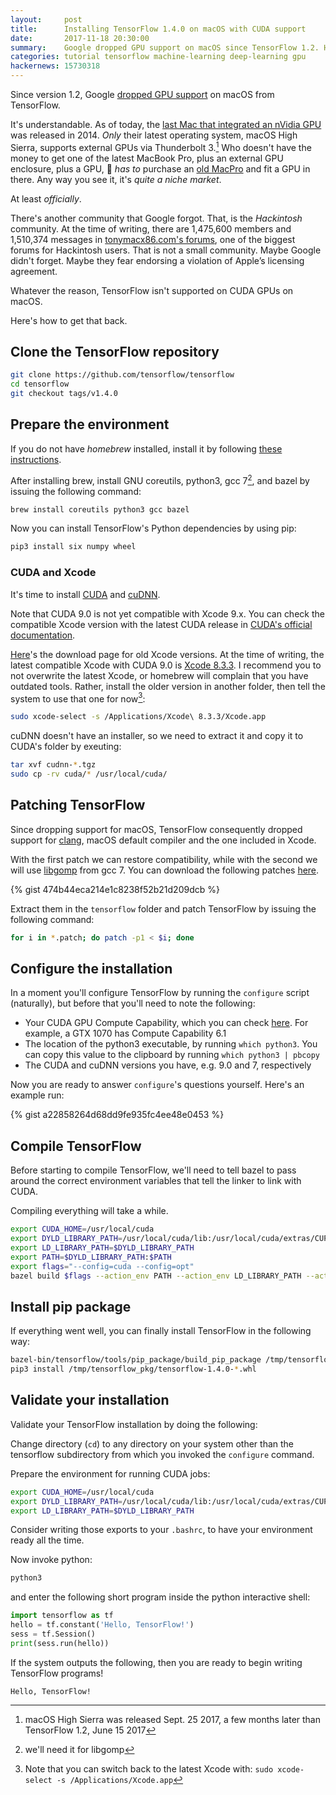 ```yaml
---
layout:     post
title:      Installing TensorFlow 1.4.0 on macOS with CUDA support
date:       2017-11-18 20:30:00
summary:    Google dropped GPU support on macOS since TensorFlow 1.2. Here's how to get it back on the latest versions of TensorFlow, CUDA, cuDNN and macOS.
categories: tutorial tensorflow machine-learning deep-learning gpu
hackernews: 15730318
---
```


Since version 1.2, Google [dropped GPU support](https://www.tensorflow.org/install/install_mac) on macOS from TensorFlow.

It's understandable. As of today, the [last Mac that integrated an nVidia GPU](https://support.apple.com/kb/SP704?locale=en_US) was released in 2014. *Only* their latest operating system, macOS High Sierra, supports external GPUs via Thunderbolt 3.[^1] Who doesn't have the money to get one of the latest MacBook Pro, plus an external GPU enclosure, plus a GPU, 💸 *has to* purchase an [old MacPro](https://support.apple.com/kb/SP652?viewlocale=en_US&locale=en_US) and fit a GPU in there. Any way you see it, it's *quite a niche market*.


At least *officially*.

There's another community that Google forgot. That, is the *Hackintosh* community. At the time of writing, there are 1,475,600 members and 1,510,374 messages in [tonymacx86.com's forums](https://www.tonymacx86.com/forums/), one of the biggest forums for Hackintosh users. That is not a small community. Maybe Google didn't forget. Maybe they fear endorsing a violation of Apple’s licensing agreement.

Whatever the reason, TensorFlow isn't supported on CUDA GPUs on macOS.

Here's how to get that back.

## Clone the TensorFlow repository

```bash
git clone https://github.com/tensorflow/tensorflow
cd tensorflow
git checkout tags/v1.4.0
```

## Prepare the environment

If you do not have *homebrew* installed, install it by following [these instructions](https://brew.sh).

After installing brew, install GNU coreutils, python3, gcc 7[^2], and bazel by issuing the following command:

```bash
brew install coreutils python3 gcc bazel
```

Now you can install TensorFlow's Python dependencies by using pip:
```bash
pip3 install six numpy wheel
```

### CUDA and Xcode
It's time to install [CUDA](https://developer.nvidia.com/cuda) and [cuDNN](https://developer.nvidia.com/cudnn).

Note that CUDA 9.0 is not yet compatible with Xcode 9.x. You can check the compatible Xcode version with the latest CUDA release in [CUDA's official documentation](http://docs.nvidia.com/cuda/cuda-installation-guide-mac-os-x/index.html).

[Here](https://developer.apple.com/download/more/)'s the download page for old Xcode versions. At the time of writing, the latest compatible Xcode with CUDA 9.0 is [Xcode 8.3.3](https://download.developer.apple.com/Developer_Tools/Xcode_8.3.3/Xcode8.3.3.xip). I recommend you to not overwrite the latest Xcode, or homebrew will complain that you have outdated tools. Rather, install the older version in another folder, then tell the system to use that one for now[^3]:

```bash
sudo xcode-select -s /Applications/Xcode\ 8.3.3/Xcode.app
```

cuDNN doesn't have an installer, so we need to extract it and copy it to CUDA's folder by exeuting:

```bash
tar xvf cudnn-*.tgz
sudo cp -rv cuda/* /usr/local/cuda/
```

## Patching TensorFlow

Since dropping support for macOS, TensorFlow consequently dropped support for [clang](http://clang.llvm.org/), macOS default compiler and the one included in Xcode.

With the first patch we can restore compatibility, while with the second we will use [libgomp](https://gcc.gnu.org/onlinedocs/libgomp/) from gcc 7. You can download the following patches [here](https://gist.github.com/crmne/474b44eca214e1c8238f52b21d209dcb/archive/master.zip).

{% gist 474b44eca214e1c8238f52b21d209dcb %}

Extract them in the `tensorflow` folder and patch TensorFlow by issuing the following command:

```bash
for i in *.patch; do patch -p1 < $i; done
```

## Configure the installation

In a moment you'll configure TensorFlow by running the `configure` script (naturally), but before that you'll need to note the following:

* Your CUDA GPU Compute Capability, which you can check [here](https://developer.nvidia.com/cuda-gpus). For example, a GTX 1070 has Compute Capability 6.1
* The location of the python3 executable, by running `which python3`. You can copy this value to the clipboard by running `which python3 | pbcopy`
* The CUDA and cuDNN versions you have, e.g. 9.0 and 7, respectively

Now you are ready to answer `configure`'s questions yourself. Here's an example run:

{% gist a22858264d68dd9fe935fc4ee48e0453 %}

## Compile TensorFlow

Before starting to compile TensorFlow, we'll need to tell bazel to pass around the correct environment variables that tell the linker to link with CUDA.

Compiling everything will take a while.

```bash
export CUDA_HOME=/usr/local/cuda
export DYLD_LIBRARY_PATH=/usr/local/cuda/lib:/usr/local/cuda/extras/CUPTI/lib
export LD_LIBRARY_PATH=$DYLD_LIBRARY_PATH
export PATH=$DYLD_LIBRARY_PATH:$PATH
export flags="--config=cuda --config=opt"
bazel build $flags --action_env PATH --action_env LD_LIBRARY_PATH --action_env DYLD_LIBRARY_PATH //tensorflow/tools/pip_package:build_pip_package
```

## Install pip package

If everything went well, you can finally install TensorFlow in the following way:

```bash
bazel-bin/tensorflow/tools/pip_package/build_pip_package /tmp/tensorflow_pkg
pip3 install /tmp/tensorflow_pkg/tensorflow-1.4.0-*.whl
```

## Validate your installation

Validate your TensorFlow installation by doing the following:

Change directory (`cd`) to any directory on your system other than the tensorflow subdirectory from which you invoked the `configure` command.

Prepare the environment for running CUDA jobs:

```bash
export CUDA_HOME=/usr/local/cuda
export DYLD_LIBRARY_PATH=/usr/local/cuda/lib:/usr/local/cuda/extras/CUPTI/lib
export LD_LIBRARY_PATH=$DYLD_LIBRARY_PATH
```

Consider writing those exports to your `.bashrc`, to have your environment ready all the time.

Now invoke python:

```bash
python3
```

and enter the following short program inside the python interactive shell:

```python
import tensorflow as tf
hello = tf.constant('Hello, TensorFlow!')
sess = tf.Session()
print(sess.run(hello))
```

If the system outputs the following, then you are ready to begin writing TensorFlow programs!

```
Hello, TensorFlow!
```

[^1]: macOS High Sierra was released Sept. 25 2017, a few months later than TensorFlow 1.2, June 15 2017
[^2]: we'll need it for libgomp
[^3]: Note that you can switch back to the latest Xcode with: ```sudo xcode-select -s /Applications/Xcode.app```
